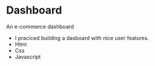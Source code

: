# Dashboard
An e-commerce dashboard
- I praciced building a dasboard with nice user features.
- Html
- Css
- Javascript
